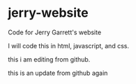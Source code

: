 # jerry-website
Code for Jerry Garrett's website

I will code this in html, javascript, and css.

this i am editing from github.

this is an update from github again
